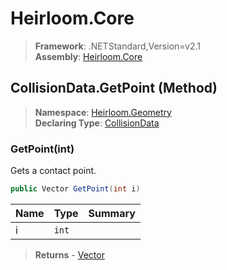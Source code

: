 # Heirloom.Core

> **Framework**: .NETStandard,Version=v2.1  
> **Assembly**: [Heirloom.Core][0]

## CollisionData.GetPoint (Method)

> **Namespace**: [Heirloom.Geometry][0]  
> **Declaring Type**: [CollisionData][1]

### GetPoint(int)

Gets a contact point.

```cs
public Vector GetPoint(int i)
```

| Name | Type  | Summary |
|------|-------|---------|
| i    | `int` |         |

> **Returns** - [Vector][2]

[0]: ../../../Heirloom.Core.md
[1]: ../CollisionData.md
[2]: ../../Heirloom/Vector.md
